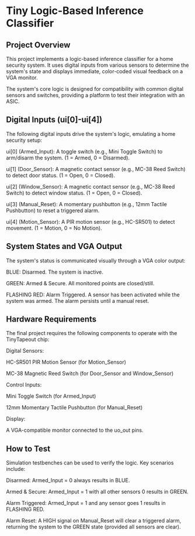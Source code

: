 <!---

This file is used to generate your project datasheet. Please fill in the information below and delete any unused
sections.

You can also include images in this folder and reference them in the markdown. Each image must be less than
512 kb in size, and the combined size of all images must be less than 1 MB.
-->
# Tiny Logic-Based Inference Classifier

## Project Overview

This project implements a logic-based inference classifier for a home security system. It uses digital inputs from various sensors to determine the system's state and displays immediate, color-coded visual feedback on a VGA monitor.

The system's core logic is designed for compatibility with common digital sensors and switches, providing a platform to test their integration with an ASIC.

## Digital Inputs (ui[0]-ui[4])

The following digital inputs drive the system's logic, emulating a home security setup:

ui[0] (Armed_Input): A toggle switch (e.g., Mini Toggle Switch) to arm/disarm the system. (1 = Armed, 0 = Disarmed).

ui[1] (Door_Sensor): A magnetic contact sensor (e.g., MC-38 Reed Switch) to detect door status. (1 = Open, 0 = Closed).

ui[2] (Window_Sensor): A magnetic contact sensor (e.g., MC-38 Reed Switch) to detect window status. (1 = Open, 0 = Closed).

ui[3] (Manual_Reset): A momentary pushbutton (e.g., 12mm Tactile Pushbutton) to reset a triggered alarm.

ui[4] (Motion_Sensor): A PIR motion sensor (e.g., HC-SR501) to detect movement. (1 = Motion, 0 = No Motion).

## System States and VGA Output
The system's status is communicated visually through a VGA color output:

BLUE: Disarmed. The system is inactive.

GREEN: Armed & Secure. All monitored points are closed/still.

FLASHING RED: Alarm Triggered. A sensor has been activated while the system was armed. The alarm persists until a manual reset.

## Hardware Requirements
The final project requires the following components to operate with the TinyTapeout chip:

Digital Sensors:

HC-SR501 PIR Motion Sensor (for Motion_Sensor)

MC-38 Magnetic Reed Switch (for Door_Sensor and Window_Sensor)

Control Inputs:

Mini Toggle Switch (for Armed_Input)

12mm Momentary Tactile Pushbutton (for Manual_Reset)

Display:

A VGA-compatible monitor connected to the uo_out pins.

## How to Test
Simulation testbenches can be used to verify the logic. Key scenarios include:

Disarmed: Armed_Input = 0 always results in BLUE.

Armed & Secure: Armed_Input = 1 with all other sensors 0 results in GREEN.

Alarm Triggered: Armed_Input = 1 and any sensor goes 1 results in FLASHING RED.

Alarm Reset: A HIGH signal on Manual_Reset will clear a triggered alarm, returning the system to the GREEN state (provided all sensors are clear).

